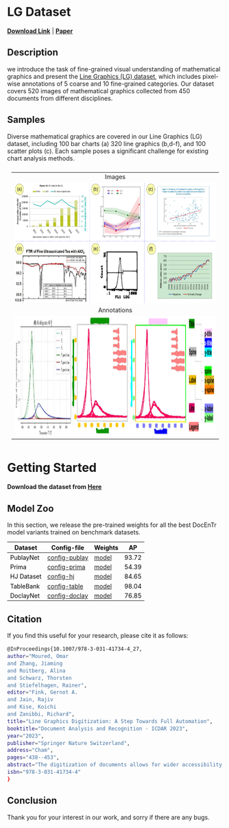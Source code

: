 # LG Dataset

[**Download Link**](https://drive.google.com/drive/folders/128mshEziUfrWrFtVWVL8qpswbvmPTAkb?usp=sharing) | [**Paper**](https://link.springer.com/chapter/10.1007/978-3-031-41734-4_27) 

## Description
we introduce the task of fine-grained visual understanding of mathematical graphics and present the [Line Graphics (LG) dataset](https://link.springer.com/chapter/10.1007/978-3-031-41734-4_27), which includes pixel-wise annotations of 5 coarse and 10 fine-grained categories. Our dataset covers 520 images of mathematical graphics collected from 450 documents from different disciplines.
 
## Samples
  Diverse mathematical graphics are covered in our Line Graphics (LG) dataset, including 100 bar charts (a) 320 line graphics (b,d-f), and 100 scatter plots (c). Each sample poses a significant challenge for existing chart analysis methods.

<table style="padding:10px">
     <tr>
        <td style="text-align:center">
            Images 
        </td>
    </tr>
    <tr>
        <td style="text-align:center"> 
            <img src="./samples/Picture1.png"  alt="1" width = 800px height = 280px >
        </td>
    </tr>
    <tr>
        <td style="text-align:center">
            Annotations 
        </td>
    </tr>
    <tr>
        <td style="text-align:center"> 
            <img src="./samples/Picture2.png"  alt="1" width = 800px height = 280px >
        </td>
    </tr>


</table>

# Getting Started 

#### Download the dataset from [Here](https://drive.google.com/drive/folders/128mshEziUfrWrFtVWVL8qpswbvmPTAkb?usp=sharing)

## Model Zoo
In this section, we release the pre-trained weights for all the best DocEnTr model variants trained on benchmark datasets.

<table class="tg">
<thead>
  <tr>
    <th class="tg-amwm"><span style="font-style:normal;text-decoration:none;color:#000;background-color:transparent">Dataset</span></th>
    <th class="tg-amwm"><span style="font-style:normal;text-decoration:none;color:#000;background-color:transparent">Config-file</span></th>
    <th class="tg-amwm"><span style="font-style:normal;text-decoration:none;color:#000;background-color:transparent">Weights</span></th>
    <th class="tg-amwm"><span style="font-style:normal;text-decoration:none;color:#000;background-color:transparent">AP</span></th>
  </tr>
</thead>
<tbody>
  <tr>
    <td class="tg-baqh"><span style="font-weight:400;font-style:normal;text-decoration:none;color:#000;background-color:transparent">PublayNet</span></td>
    <td class="tg-baqh"><span style="font-weight:400;font-style:normal;text-decoration:none;color:#000;background-color:transparent"><a href=https://github.com/ayanban011/SwinDocSegmenter/blob/main/configs/coco/instance-segmentation/swin/config_publay.yaml>config-publay</a></span></td>
    <td class="tg-baqh"><span style="font-weight:400;font-style:normal;text-decoration:none;color:#000;background-color:transparent"><a href=https://drive.google.com/file/d/1DCxG2MCza_z-yB3bLcaVvVR4Jik00Ecq/view?usp=share_link>model</a></span></td>
    <td class="tg-baqh"><span style="font-weight:400;font-style:normal;text-decoration:none;color:#000;background-color:transparent">93.72</span></td>
  </tr>
  <tr>
    <td class="tg-baqh"><span style="font-weight:400;font-style:normal;text-decoration:none;color:#000;background-color:transparent">Prima</span></td>
    <td class="tg-baqh"><span style="font-weight:400;font-style:normal;text-decoration:none;color:#000;background-color:transparent"><a href=https://github.com/ayanban011/SwinDocSegmenter/blob/main/configs/coco/instance-segmentation/swin/config_prima.yaml>config-prima</a></span></td>
    <td class="tg-baqh"><span style="font-weight:400;font-style:normal;text-decoration:none;color:#000;background-color:transparent"><a href=https://drive.google.com/file/d/1DNX9HQ0aG5ws0HCTFBUeV__rTlifNsvq/view?usp=share_link>model</a></span></td>
    <td class="tg-baqh"><span style="font-weight:400;font-style:normal;text-decoration:none;color:#000;background-color:transparent">54.39</span></td>
  </tr>
  <tr>
    <td class="tg-baqh"><span style="font-weight:400;font-style:normal;text-decoration:none;color:#000;background-color:transparent">HJ Dataset</span></td>
    <td class="tg-baqh"><span style="font-weight:400;font-style:normal;text-decoration:none;color:#000;background-color:transparent"><a href=https://github.com/ayanban011/SwinDocSegmenter/blob/main/configs/coco/instance-segmentation/swin/config_hj.yaml>config-hj</a></span></td>
    <td class="tg-baqh"><span style="font-weight:400;font-style:normal;text-decoration:none;color:#000;background-color:transparent"><a href=https://drive.google.com/file/d/1DNX9HQ0aG5ws0HCTFBUeV__rTlifNsvq/view?usp=share_link>model</a></span></td>
    <td class="tg-baqh"><span style="font-weight:400;font-style:normal;text-decoration:none;color:#000;background-color:transparent">84.65</span></td>
  </tr>
  <tr>
    <td class="tg-baqh"><span style="font-weight:400;font-style:normal;text-decoration:none;color:#000;background-color:transparent">TableBank</span></td>
    <td class="tg-baqh"><span style="font-weight:400;font-style:normal;text-decoration:none;color:#000;background-color:transparent"><a href=https://github.com/ayanban011/SwinDocSegmenter/blob/main/configs/coco/instance-segmentation/swin/config_table.yaml>config-table</a></span></td>
    <td class="tg-baqh"><span style="font-weight:400;font-style:normal;text-decoration:none;color:#000;background-color:transparent"><a href=https://drive.google.com/file/d/17DD9ASe3p3nLGEYhNCG0hbTURg8qNakC/view?usp=share_link>model</a></span></td>
    <td class="tg-baqh"><span style="font-weight:400;font-style:normal;text-decoration:none;color:#000;background-color:transparent">98.04</span></td>
  </tr>
  <tr>
    <td class="tg-baqh"><span style="font-weight:400;font-style:normal;text-decoration:none;color:#000;background-color:transparent">DoclayNet</span></td>
    <td class="tg-baqh"><span style="font-weight:400;font-style:normal;text-decoration:none;color:#000;background-color:transparent"><a href=https://github.com/ayanban011/SwinDocSegmenter/blob/main/configs/coco/instance-segmentation/swin/config_doclay.yaml>config-doclay</a></span></td>
    <td class="tg-baqh"><span style="font-weight:400;font-style:normal;text-decoration:none;color:#000;background-color:transparent"><a href=https://drive.google.com/file/d/1kMUnmdliyWWlXV9L8gQGvmS-h_mkM_mR/view?usp=share_link>model</a></span></td>
    <td class="tg-baqh"><span style="font-weight:400;font-style:normal;text-decoration:none;color:#000;background-color:transparent">76.85</span></td>
  </tr>
</tbody>
</table>

## Citation

If you find this useful for your research, please cite it as follows:

```bash
@InProceedings{10.1007/978-3-031-41734-4_27,
author="Moured, Omar
and Zhang, Jiaming
and Roitberg, Alina
and Schwarz, Thorsten
and Stiefelhagen, Rainer",
editor="Fink, Gernot A.
and Jain, Rajiv
and Kise, Koichi
and Zanibbi, Richard",
title="Line Graphics Digitization: A Step Towards Full Automation",
booktitle="Document Analysis and Recognition - ICDAR 2023",
year="2023",
publisher="Springer Nature Switzerland",
address="Cham",
pages="438--453",
abstract="The digitization of documents allows for wider accessibility and reproducibility. While automatic digitization of document layout and text content has been a long-standing focus of research, this problem in regard to graphical elements, such as statistical plots, has been under-explored. In this paper, we introduce the task of fine-grained visual understanding of mathematical graphics and present the Line Graphics (LG) dataset, which includes pixel-wise annotations of 5 coarse and 10 fine-grained categories. Our dataset covers 520 images of mathematical graphics collected from 450 documents from different disciplines. Our proposed dataset can support two different computer vision tasks, i.e., semantic segmentation and object detection. To benchmark our LG dataset, we explore 7 state-of-the-art models. To foster further research on the digitization of statistical graphs, we will make the dataset, code and models publicly available to the community.",
isbn="978-3-031-41734-4"
}
```

## Conclusion
Thank you for your interest in our work, and sorry if there are any bugs.
